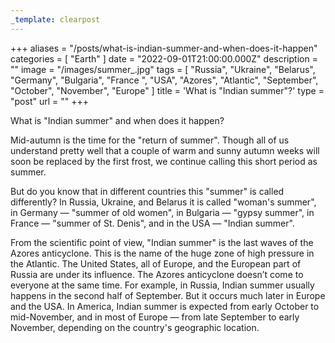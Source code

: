 ```yaml
---
_template: clearpost
---
```



+++
aliases = "/posts/what-is-indian-summer-and-when-does-it-happen"
categories = [ "Earth" ]
date = "2022-09-01T21:00:00.000Z"
description = ""
image = "/images/summer_.jpg"
tags = [
  "Russia",
  "Ukraine",
  "Belarus",
  "Germany",
  "Bulgaria",
  "France ",
  "USA",
  "Azores",
  "Atlantic",
  "September",
  "October",
  "November",
  "Europe"
]
title = 'What is "Indian summer"?'
type = "post"
url = ""
+++


What is "Indian summer" and when does it happen?  
  
Mid-autumn is the time for the "return of summer". Though all of us understand pretty well that a couple of warm and sunny autumn weeks will soon be replaced by the first frost, we continue calling this short period as summer.

But do you know that in different countries this "summer" is called differently? In Russia, Ukraine, and Belarus it is called "woman's summer", in Germany — "summer of old women", in Bulgaria — "gypsy summer", in France — "summer of St. Denis", and in the USA — "Indian summer".

From the scientific point of view, "Indian summer" is the last waves of the Azores anticyclone. This is the name of the huge zone of high pressure in the Atlantic. The United States, all of Europe, and the European part of Russia are under its influence. The Azores anticyclone doesn’t come to everyone at the same time. For example, in Russia, Indian summer usually happens in the second half of September. But it occurs much later in Europe and the USA. In America, Indian summer is expected from early October to mid-November, and in most of Europe — from late September to early November, depending on the country's geographic location.
